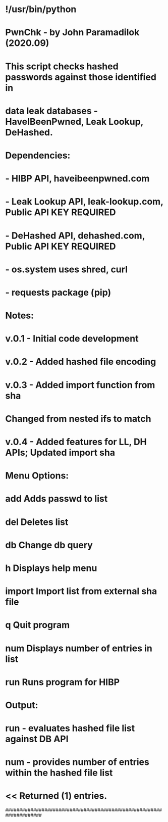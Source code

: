 # !/usr/bin/python
# PwnChk - by John Paramadilok (2020.09)
# This script checks hashed passwords against those identified in
# data leak databases - HaveIBeenPwned, Leak Lookup, DeHashed.
#
# Dependencies:
#   - HIBP API, haveibeenpwned.com
#   - Leak Lookup API, leak-lookup.com, Public API KEY REQUIRED
#   - DeHashed API, dehashed.com, Public API KEY REQUIRED
#   - os.system uses shred, curl
#   - requests package (pip)
#
# Notes:
#   v.0.1 - Initial code development
#   v.0.2 - Added hashed file encoding
#   v.0.3 - Added import function from sha
#           Changed from nested ifs to match
#   v.0.4 - Added features for LL, DH APIs; Updated import sha
#
# Menu Options:
#    add      Adds passwd to list
#    del      Deletes list
#    db       Change db query
#    h        Displays help menu
#    import   Import list from external sha file
#    q        Quit program
#    num      Displays number of entries in list
#    run      Runs program for HIBP
#
# Output:
#   run - evaluates hashed file list against DB API
#   num - provides number of entries within the hashed file list
#       << Returned (1) entries.
#####################################################################
